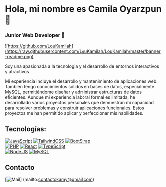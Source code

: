#  Hola, mi nombre es Camila Oyarzpun 👋
### Junior Web Developer 🚀

![https://github.com/LouKamilah](https://raw.githubusercontent.com/LouKamilah/LouKamilah/master/banner-readme.png)

Soy una apasionada a la tecnologia y el desarrollo de entornos interactivos y atractivos 

Mi experiencia incluye el desarrollo y mantenimiento de aplicaciones web. También tengo conocimientos sólidos en bases de datos, especialmente MySQL, permitiéndome diseñar y administrar estructuras de datos eficientes.
Aunque mi experiencia laboral formal es limitada, he desarrollado varios proyectos personales que demuestran mi capacidad para resolver problemas y construir aplicaciones funcionales. Estos proyectos me han permitido aplicar y perfeccionar mis habilidades.

## Tecnologías:
[![JavaScript](https://img.shields.io/badge/JavaScript%20-%20white?style=for-the-badge&logo=JavaScript&logoSize=auto&labelColor=white&color=white)]()
[![TailwindCSS](https://img.shields.io/badge/TailwindCSS%20-%20cyan?style=for-the-badge&logo=Tailwind%20CSS&logoColor=blue&logoSize=auto&labelColor=white&color=white)]()
[![BootStrap](https://img.shields.io/badge/bootstrap%20-%20white?style=for-the-badge&logo=bootstrap&logoSize=auto&labelColor=white&color=white)]()
</br>
[![PHP](https://img.shields.io/badge/PHP%20-%20white?style=for-the-badge&logo=PHP&logoSize=auto&labelColor=white&color=white)]()
[![React](https://img.shields.io/badge/React%20-%20white?style=for-the-badge&logo=React&logoSize=auto&labelColor=white&color=white)]()
[![TypeScript](https://img.shields.io/badge/typescript%20-%20white?style=for-the-badge&logo=typescript&logoSize=auto&labelColor=white&color=white)]()
</br>
[![Node.JS](https://img.shields.io/badge/node.js%20-%20white?style=for-the-badge&logo=nodedotjs&logoSize=auto&labelColor=white&color=white)]()
[![MySQL](https://img.shields.io/badge/mysql%20-%20white?style=for-the-badge&logo=mysql&logoSize=auto&labelColor=white&color=white)]()
</br>

## Contacto
[![Mail](https://img.shields.io/badge/CONTACTOKAMY%40GMAIL.COM%20-%20white?style=for-the-badge&logo=maildotcom&logoSize=auto&labelColor=white&color=white)] (mailto:contactokamy@gmail.com)
